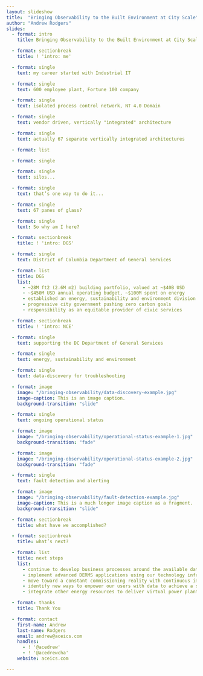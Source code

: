 ```yaml
---
layout: slideshow
title:  "Bringing Observability to the Built Environment at City Scale"
author: "Andrew Rodgers"
slides:
  - format: intro
    title: Bringing Observability to the Built Environment at City Scale

  - format: sectionbreak
    title: ! 'intro: me'

  - format: single
    text: my career started with Industrial IT

  - format: single
    text: 600 employee plant, Fortune 100 company

  - format: single
    text: isolated process control network, NT 4.0 Domain

  - format: single
    text: vendor driven, vertically "integrated" architecture

  - format: single
    text: actually 67 separate vertically integrated architectures

  - format: list

  - format: single

  - format: single
    text: silos...

  - format: single
    text: that’s one way to do it...

  - format: single
    text: 67 panes of glass?

  - format: single
    text: So why am I here?

  - format: sectionbreak
    title: ! 'intro: DGS'

  - format: single
    text: District of Columbia Department of General Services

  - format: list
    title: DGS
    list:
      - ~28M ft2 (2.6M m2) building portfolio, valued at ~$40B USD
      - ~$450M USD annual operating budget, ~$100M spent on energy
      - established an energy, sustainability and environment division in 2012
      - progressive city government pushing zero carbon goals
      - responsibility as an equitable provider of civic services

  - format: sectionbreak
    title: ! 'intro: NCE'

  - format: single
    text: supporting the DC Department of General Services

  - format: single
    text: energy, sustainability and environment

  - format: single
    text: data-discovery for troubleshooting

  - format: image
    image: "/bringing-observability/data-discovery-example.jpg"
    image-caption: This is an image caption.
    background-transition: "slide"

  - format: single
    text: ongoing operational status

  - format: image
    image: "/bringing-observability/operational-status-example-1.jpg"
    background-transition: "fade"

  - format: image
    image: "/bringing-observability/operational-status-example-2.jpg"
    background-transition: "fade"

  - format: single
    text: fault detection and alerting

  - format: image
    image: "/bringing-observability/fault-detection-example.jpg"
    image-caption: This is a much longer image caption as a fragment.
    background-transition: "slide"

  - format: sectionbreak
    title: what have we accomplished?

  - format: sectionbreak
    title: what’s next?

  - format: list
    title: next steps
    list:
      - continue to develop business processes around the available data
      - implement advanced DERMS applications using our technology infrastructure
      - move toward a constant commissioning reality with continuous improvement
      - identify new ways to empower our users with data to achieve a sustainable city
      - integrate other energy resources to deliver virtual power plant solutions

  - format: thanks
    title: Thank You

  - format: contact
    first-name: Andrew
    last-name: Rodgers
    email: andrew@aceics.com
    handles:
      - ! '@acedrew'
      - ! '@acedrewcha'
    website: aceics.com

---
```

